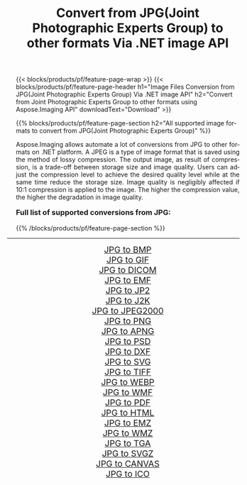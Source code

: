 ﻿---
title: Convert from JPG(Joint Photographic Experts Group) to other formats Via .NET image API 
weight: 3920
url: /net/conversion/from/jpg/ 
lang: en
langdirlevel: 2
locales: zh-hans,ja,it,ru,de,es,fr,nl,id,lt,pl,pt,vi,tr,ko,zh-hant,ar,hi,th,sv,cs,uk,he
description: Using Aspose.Imaging for .NET you can easily convert from JPG(Joint Photographic Experts Group) to other formats
---

{{< blocks/products/pf/feature-page-wrap >}}
{{< blocks/products/pf/feature-page-header h1="Image Files Conversion from JPG(Joint Photographic Experts Group) Via .NET image API" h2="Convert from Joint Photographic Experts Group to other formats using Aspose.Imaging API" downloadText="Download" >}}


{{% blocks/products/pf/feature-page-section  h2="All supported image formats to convert from JPG(Joint Photographic Experts Group)" %}}
<p align=justify>Aspose.Imaging allows automate a lot of conversions from JPG to other formats on .NET platform. A JPEG is a type of image format that is saved using the method of lossy compression. The output image, as result of compression, is a trade-off between storage size and image quality. Users can adjust the compression level to achieve the desired quality level while at the same time reduce the storage size. Image quality is negligibly affected if 10:1 compression is applied to the image. The higher the compression value, the higher the degradation in image quality.</p>
<h3 style="margin-top:16px;">
Full list of supported conversions from JPG:
</h3>
{{% /blocks/products/pf/feature-page-section %}}
<div class="container-fluid productfamilypage bg-gray">
    <div class="convertypes bg-gray agp-content section">
        <div class="container">
		<hr style="margin-left:-20px;"/>
		<div class="row other-converters" style="gap: 10px;font-size: 19px;text-align:center;">
		    <div class='col-md-3 other-converter remove-lp remove-rp'><a href="/imaging/net/conversion/jpg-to-bmp/" style="padding:15px;">JPG to BMP</a></div><div class='col-md-3 other-converter remove-lp remove-rp'><a href="/imaging/net/conversion/jpg-to-gif/" style="padding:15px;">JPG to GIF</a></div><div class='col-md-3 other-converter remove-lp remove-rp'><a href="/imaging/net/conversion/jpg-to-dicom/" style="padding:15px;">JPG to DICOM</a></div><div class='col-md-3 other-converter remove-lp remove-rp'><a href="/imaging/net/conversion/jpg-to-emf/" style="padding:15px;">JPG to EMF</a></div><div class='col-md-3 other-converter remove-lp remove-rp'><a href="/imaging/net/conversion/jpg-to-jp2/" style="padding:15px;">JPG to JP2</a></div><div class='col-md-3 other-converter remove-lp remove-rp'><a href="/imaging/net/conversion/jpg-to-j2k/" style="padding:15px;">JPG to J2K</a></div><div class='col-md-3 other-converter remove-lp remove-rp'><a href="/imaging/net/conversion/jpg-to-jpeg2000/" style="padding:15px;">JPG to JPEG2000</a></div><div class='col-md-3 other-converter remove-lp remove-rp'><a href="/imaging/net/conversion/jpg-to-png/" style="padding:15px;">JPG to PNG</a></div><div class='col-md-3 other-converter remove-lp remove-rp'><a href="/imaging/net/conversion/jpg-to-apng/" style="padding:15px;">JPG to APNG</a></div><div class='col-md-3 other-converter remove-lp remove-rp'><a href="/imaging/net/conversion/jpg-to-psd/" style="padding:15px;">JPG to PSD</a></div><div class='col-md-3 other-converter remove-lp remove-rp'><a href="/imaging/net/conversion/jpg-to-dxf/" style="padding:15px;">JPG to DXF</a></div><div class='col-md-3 other-converter remove-lp remove-rp'><a href="/imaging/net/conversion/jpg-to-svg/" style="padding:15px;">JPG to SVG</a></div><div class='col-md-3 other-converter remove-lp remove-rp'><a href="/imaging/net/conversion/jpg-to-tiff/" style="padding:15px;">JPG to TIFF</a></div><div class='col-md-3 other-converter remove-lp remove-rp'><a href="/imaging/net/conversion/jpg-to-webp/" style="padding:15px;">JPG to WEBP</a></div><div class='col-md-3 other-converter remove-lp remove-rp'><a href="/imaging/net/conversion/jpg-to-wmf/" style="padding:15px;">JPG to WMF</a></div><div class='col-md-3 other-converter remove-lp remove-rp'><a href="/imaging/net/conversion/jpg-to-pdf/" style="padding:15px;">JPG to PDF</a></div><div class='col-md-3 other-converter remove-lp remove-rp'><a href="/imaging/net/conversion/jpg-to-html/" style="padding:15px;">JPG to HTML</a></div><div class='col-md-3 other-converter remove-lp remove-rp'><a href="/imaging/net/conversion/jpg-to-emz/" style="padding:15px;">JPG to EMZ</a></div><div class='col-md-3 other-converter remove-lp remove-rp'><a href="/imaging/net/conversion/jpg-to-wmz/" style="padding:15px;">JPG to WMZ</a></div><div class='col-md-3 other-converter remove-lp remove-rp'><a href="/imaging/net/conversion/jpg-to-tga/" style="padding:15px;">JPG to TGA</a></div><div class='col-md-3 other-converter remove-lp remove-rp'><a href="/imaging/net/conversion/jpg-to-svgz/" style="padding:15px;">JPG to SVGZ</a></div><div class='col-md-3 other-converter remove-lp remove-rp'><a href="/imaging/net/conversion/jpg-to-canvas/" style="padding:15px;">JPG to CANVAS</a></div><div class='col-md-3 other-converter remove-lp remove-rp'><a href="/imaging/net/conversion/jpg-to-ico/" style="padding:15px;">JPG to ICO</a></div>
                </div>
        </div>
    </div>
</div>
<br/>

